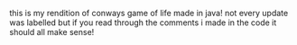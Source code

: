 this is my rendition of conways game of life made in java! not every update was labelled but if you read through the comments i made in the code it should all make sense!

